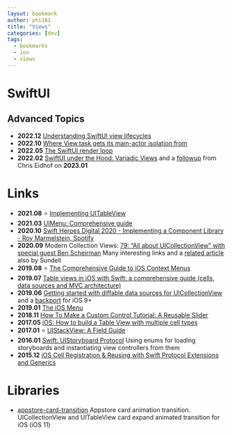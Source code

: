 ```yaml
---
layout: bookmark
author: phi161
title: "Views"
categories: [dev]
tags:
  - bookmarks
  - ios
  - views
---
```


# SwiftUI

## Advanced Topics

* **2022.12** [Understanding SwiftUI view lifecycles](https://oleb.net/2022/swiftui-view-lifecycle/)
* **2022.10** [Where View.task gets its main-actor isolation from](https://oleb.net/2022/swiftui-task-mainactor/)
* **2022.05** [The SwiftUI render loop](https://rensbr.eu/blog/swiftui-render-loop/)
* **2022.02** [SwiftUI under the Hood: Variadic Views](https://movingparts.io/variadic-views-in-swiftui) and a [followup](https://chris.eidhof.nl/post/variadic-views/) from Chris Eidhof on **2023.01**

# Links

* **2021.08** ⭐️ [Implementing UITableView](https://www.nbelov.com/garden/implementing-uitableview)
* **2021.03** [UIMenu: Comprehensive guide](https://nemecek.be/blog/88/uimenu-comprehensive-guide)
* **2020.10** [Swift Heroes Digital 2020 - Implementing a Component Library - Roy Marmelstein, Spotify](https://www.youtube.com/watch?v=pQhUM0sds-E)
* **2020.09** Modern Collection Views: [79: “All about UICollectionView” with special guest Ben Scheirman](https://www.swiftbysundell.com/podcast/79/) Many interesting links and a [related article](https://www.swiftbysundell.com/articles/building-modern-collection-views-in-swift/) also by Sundell
* **2019.08** ⭐️ [The Comprehensive Guide to iOS Context Menus](https://kylebashour.com/posts/context-menu-guide)
* **2019.07** [Table views in iOS with Swift: a comprehensive guide (cells, data sources and MVC architecture)](http://matteomanferdini.com/the-correct-way-to-display-lists-in-ios-and-what-many-developers-do-wrong/)
* **2019.06** [Getting started with diffable data sources for UICollectionView](https://www.kairadiagne.com/2019/06/10/getting-started-with-diffable-data-sources-for-uicollectionview.html) and a [backport](https://github.com/ra1028/DiffableDataSources) for iOS 9+
* **2019.01** [The iOS Menu](https://codea.io/blog/the-ios-menu/)
* **2018.11** [How To Make a Custom Control Tutorial: A Reusable Slider](https://www.raywenderlich.com/7595-how-to-make-a-custom-control-tutorial-a-reusable-slider)
* **2017.05** [iOS: How to build a Table View with multiple cell types](https://medium.com/ios-os-x-development/ios-how-to-build-a-table-view-with-multiple-cell-types-2df91a206429)
* **2017.01** ⭐️ [UIStackView: A Field Guide](https://medium.com/the-traveled-ios-developers-guide/uistackview-a-field-guide-c1b64f098f6d)
* **2016.01** [Swift: UIStoryboard Protocol](https://medium.com/swift-programming/uistoryboard-safer-with-enums-protocol-extensions-and-generics-7aad3883b44d) Using enums for loading storyboards and instantiating view controllers from them
* **2015.12** [iOS Cell Registration & Reusing with Swift Protocol Extensions and Generics](https://medium.com/@gonzalezreal/ios-cell-registration-reusing-with-swift-protocol-extensions-and-generics-c5ac4fb5b75e)


# Libraries

* [appstore-card-transition](https://github.com/appssemble/appstore-card-transition) Appstore card animation transition. UICollectionView and UITableView card expand animated transition for iOS (iOS 11)

